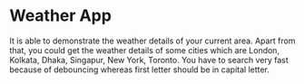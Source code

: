 # Weather App

It is able to demonstrate the weather details of your current area. Apart from that, you could get the weather details of some cities which are London, Kolkata, Dhaka, Singapur, New York, Toronto. You have to search very fast because of debouncing whereas first letter should be in capital letter. 

